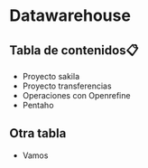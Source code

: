# Datawarehouse  
## Tabla de contenidos📋  
* Proyecto sakila  
* Proyecto transferencias  
* Operaciones con Openrefine  
* Pentaho  
## Otra tabla
* Vamos